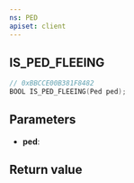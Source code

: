 ```yaml
---
ns: PED
apiset: client
---
```

## IS_PED_FLEEING

```c
// 0xBBCCE00B381F8482
BOOL IS_PED_FLEEING(Ped ped);
```


## Parameters
* **ped**:

## Return value

